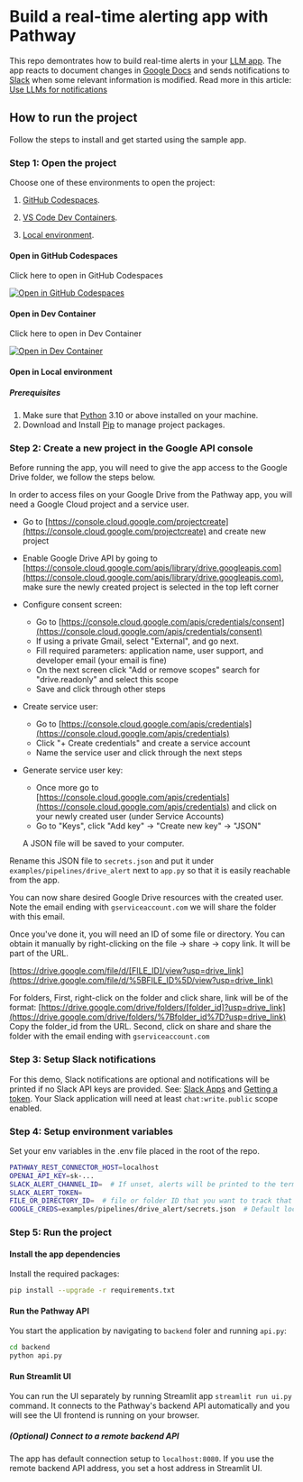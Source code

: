 # Build a real-time alerting app with Pathway

This repo demontrates how to build real-time alerts in your [LLM app](https://github.com/pathwaycom/llm-app). The app reacts to document changes in [Google Docs](https://www.google.com/docs/about/) and sends notifications to [Slack](https://slack.com/) when some relevant information is modified. Read more in this article: [Use LLMs for notifications](https://pathway.com/developers/showcases/llm-alert-pathway/)

## How to run the project

Follow the steps to install and get started using the sample app.

### Step 1: Open the project

Choose one of these environments to open the project:

1. [GitHub Codespaces](#open-in-github-codespaces).

2. [VS Code Dev Containers](#open-in-dev-container).

3. [Local environment](#open-in-local-environment).

#### Open in GitHub Codespaces

Click here to open in GitHub Codespaces

[![Open in GitHub Codespaces](https://img.shields.io/static/v1?style=for-the-badge&label=GitHub+Codespaces&message=Open&color=lightgrey&logo=github)](https://codespaces.new/pathway-labs/drive-alert)

#### Open in Dev Container

Click here to open in Dev Container

[![Open in Dev Container](https://img.shields.io/static/v1?style=for-the-badge&label=Dev+Container&message=Open&color=blue&logo=visualstudiocode)](https://vscode.dev/redirect?url=vscode://ms-vscode-remote.remote-containers/cloneInVolume?url=https://github.com/pathway-labs/drive-alert)

#### Open in Local environment

##### Prerequisites

1. Make sure that [Python](https://www.python.org/downloads/) 3.10 or above installed on your machine.
2. Download and Install [Pip](https://pip.pypa.io/en/stable/installation/) to manage project packages.

### Step 2: Create a new project in the Google API console

Before running the app, you will need to give the app access to the Google Drive folder, we follow the steps below.

In order to access files on your Google Drive from the Pathway app, you will need a Google Cloud project and a service user.

- Go to [https://console.cloud.google.com/projectcreate](https://console.cloud.google.com/projectcreate) and create new project
- Enable Google Drive API by going to [https://console.cloud.google.com/apis/library/drive.googleapis.com](https://console.cloud.google.com/apis/library/drive.googleapis.com), make sure the newly created project is selected in the top left corner
- Configure consent screen:
  - Go to [https://console.cloud.google.com/apis/credentials/consent](https://console.cloud.google.com/apis/credentials/consent)
  - If using a private Gmail, select "External", and go next.
  - Fill required parameters: application name, user support, and developer email (your email is fine)
  - On the next screen click "Add or remove scopes" search for "drive.readonly" and select this scope
  - Save and click through other steps
- Create service user:

  - Go to [https://console.cloud.google.com/apis/credentials](https://console.cloud.google.com/apis/credentials)
  - Click "+ Create credentials" and create a service account
  - Name the service user and click through the next steps
- Generate service user key:
  - Once more go to [https://console.cloud.google.com/apis/credentials](https://console.cloud.google.com/apis/credentials) and click on your newly created user (under Service Accounts)
  - Go to "Keys", click "Add key" -> "Create new key" -> "JSON"
  
  A JSON file will be saved to your computer.

Rename this JSON file to `secrets.json` and put it under `examples/pipelines/drive_alert` next to `app.py` so that it is easily reachable from the app.

You can now share desired Google Drive resources with the created user.
Note the email ending with `gserviceaccount.com` we will share the folder with this email.

Once you've done it, you will need an ID of some file or directory. You can obtain it manually by right-clicking on the file -> share -> copy link. It will be part of the URL.

[https://drive.google.com/file/d/[FILE_ID]/view?usp=drive_link](https://drive.google.com/file/d/%5BFILE_ID%5D/view?usp=drive_link)

For folders,
First, right-click on the folder and click share, link will be of the format: [https://drive.google.com/drive/folders/[folder_id]?usp=drive_link](https://drive.google.com/drive/folders/%7Bfolder_id%7D?usp=drive_link)
Copy the folder_id from the URL.
Second, click on share and share the folder with the email ending with `gserviceaccount.com`

### Step 3: Setup Slack notifications

For this demo, Slack notifications are optional and notifications will be printed if no Slack API keys are provided. See: [Slack Apps](https://api.slack.com/apps) and [Getting a token](https://api.slack.com/tutorials/tracks/getting-a-token).
Your Slack application  will need at least `chat:write.public` scope enabled.

### Step 4: Setup environment variables

Set your env variables in the .env file placed in the root of the repo.

```bash
PATHWAY_REST_CONNECTOR_HOST=localhost
OPENAI_API_KEY=sk-...
SLACK_ALERT_CHANNEL_ID=  # If unset, alerts will be printed to the terminal
SLACK_ALERT_TOKEN=
FILE_OR_DIRECTORY_ID=  # file or folder ID that you want to track that we have retrieved earlier
GOOGLE_CREDS=examples/pipelines/drive_alert/secrets.json  # Default location of Google Drive authorization secrets
```

### Step 5: Run the project

#### Install the app dependencies

Install the required packages:

```bash
pip install --upgrade -r requirements.txt
```

#### Run the Pathway API

You start the application by navigating to `backend` foler and running `api.py`:

```bash
cd backend
python api.py
```

#### Run Streamlit UI

You can run the UI separately by running Streamlit app
`streamlit run ui.py` command. It connects to the Pathway's backend API automatically and you will see the UI frontend is running on your browser.

##### (Optional) Connect to a remote backend API

The app has default connection setup to `localhost:8080`. If you use the remote backend API address, you set a host address in Streamlit UI. 
